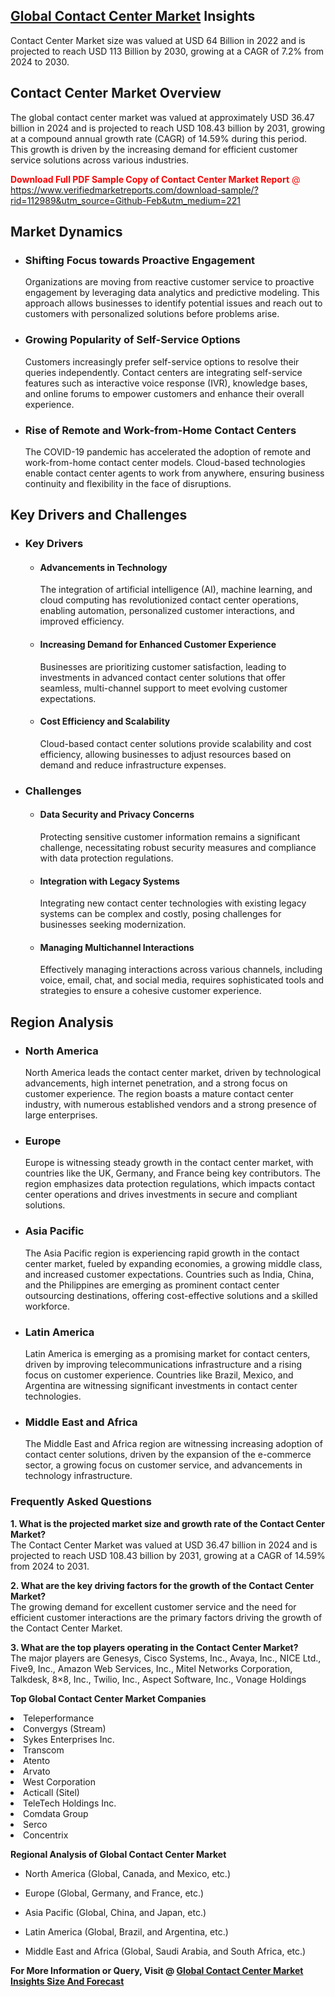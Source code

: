 <h2><a href="https://www.verifiedmarketreports.com/download-sample/?rid=112989&amp;utm_source=Github&amp;utm_medium=221" target="_blank">Global Contact Center Market</a> Insights</h2><p>Contact Center Market size was valued at USD 64 Billion in 2022 and is projected to reach USD 113 Billion by 2030, growing at a CAGR of 7.2% from 2024 to 2030.</p><p> <h2>Contact Center Market Overview</h2> <p>The global contact center market was valued at approximately USD 36.47 billion in 2024 and is projected to reach USD 108.43 billion by 2031, growing at a compound annual growth rate (CAGR) of 14.59% during this period. This growth is driven by the increasing demand for efficient customer service solutions across various industries. </p> <p><p><span class=""><span style="color: #ff0000;"><strong>Download Full PDF Sample Copy of Contact Center Market Report</strong> @ </span><a href="https://www.verifiedmarketreports.com/download-sample/?rid=112989&amp;utm_source=Github-Feb&amp;utm_medium=221" target="_blank">https://www.verifiedmarketreports.com/download-sample/?rid=112989&amp;utm_source=Github-Feb&amp;utm_medium=221</a></span></p></p> <h2>Market Dynamics</h2> <ul> <li><h3>Shifting Focus towards Proactive Engagement</h3> <p>Organizations are moving from reactive customer service to proactive engagement by leveraging data analytics and predictive modeling. This approach allows businesses to identify potential issues and reach out to customers with personalized solutions before problems arise. </p> </li> <li><h3>Growing Popularity of Self-Service Options</h3> <p>Customers increasingly prefer self-service options to resolve their queries independently. Contact centers are integrating self-service features such as interactive voice response (IVR), knowledge bases, and online forums to empower customers and enhance their overall experience. </p> </li> <li><h3>Rise of Remote and Work-from-Home Contact Centers</h3> <p>The COVID-19 pandemic has accelerated the adoption of remote and work-from-home contact center models. Cloud-based technologies enable contact center agents to work from anywhere, ensuring business continuity and flexibility in the face of disruptions. </p> </li> </ul> <h2>Key Drivers and Challenges</h2> <ul> <li><h3>Key Drivers</h3> <ul> <li><h4>Advancements in Technology</h4> <p>The integration of artificial intelligence (AI), machine learning, and cloud computing has revolutionized contact center operations, enabling automation, personalized customer interactions, and improved efficiency. </p> </li> <li><h4>Increasing Demand for Enhanced Customer Experience</h4> <p>Businesses are prioritizing customer satisfaction, leading to investments in advanced contact center solutions that offer seamless, multi-channel support to meet evolving customer expectations. </p> </li> <li><h4>Cost Efficiency and Scalability</h4> <p>Cloud-based contact center solutions provide scalability and cost efficiency, allowing businesses to adjust resources based on demand and reduce infrastructure expenses. </p> </li> </ul> </li> <li><h3>Challenges</h3> <ul> <li><h4>Data Security and Privacy Concerns</h4> <p>Protecting sensitive customer information remains a significant challenge, necessitating robust security measures and compliance with data protection regulations. </p> </li> <li><h4>Integration with Legacy Systems</h4> <p>Integrating new contact center technologies with existing legacy systems can be complex and costly, posing challenges for businesses seeking modernization. </p> </li> <li><h4>Managing Multichannel Interactions</h4> <p>Effectively managing interactions across various channels, including voice, email, chat, and social media, requires sophisticated tools and strategies to ensure a cohesive customer experience. </p> </li> </ul> </li> </ul> <h2>Region Analysis</h2> <ul> <li><h3>North America</h3> <p>North America leads the contact center market, driven by technological advancements, high internet penetration, and a strong focus on customer experience. The region boasts a mature contact center industry, with numerous established vendors and a strong presence of large enterprises. </p> </li> <li><h3>Europe</h3> <p>Europe is witnessing steady growth in the contact center market, with countries like the UK, Germany, and France being key contributors. The region emphasizes data protection regulations, which impacts contact center operations and drives investments in secure and compliant solutions. </p> </li> <li><h3>Asia Pacific</h3> <p>The Asia Pacific region is experiencing rapid growth in the contact center market, fueled by expanding economies, a growing middle class, and increased customer expectations. Countries such as India, China, and the Philippines are emerging as prominent contact center outsourcing destinations, offering cost-effective solutions and a skilled workforce. </p> </li> <li><h3>Latin America</h3> <p>Latin America is emerging as a promising market for contact centers, driven by improving telecommunications infrastructure and a rising focus on customer experience. Countries like Brazil, Mexico, and Argentina are witnessing significant investments in contact center technologies. </p> </li> <li><h3>Middle East and Africa</h3> <p>The Middle East and Africa region are witnessing increasing adoption of contact center solutions, driven by the expansion of the e-commerce sector, a growing focus on customer service, and advancements in technology infrastructure. </p> </li> </ul> <h3>Frequently Asked Questions</h3> <p><strong>1. What is the projected market size and growth rate of the Contact Center Market?</strong><br> The Contact Center Market was valued at USD 36.47 billion in 2024 and is projected to reach USD 108.43 billion by 2031, growing at a CAGR of 14.59% from 2024 to 2031. </p> <p><strong>2. What are the key driving factors for the growth of the Contact Center Market?</strong><br> The growing demand for excellent customer service and the need for efficient customer interactions are the primary factors driving the growth of the Contact Center Market. </p> <p><strong>3. What are the top players operating in the Contact Center Market?</strong><br> The major players are Genesys, Cisco Systems, Inc., Avaya, Inc., NICE Ltd., Five9, Inc., Amazon Web Services, Inc., Mitel Networks Corporation, Talkdesk, 8×8, Inc., Twilio, Inc., Aspect Software, Inc., Vonage Holdings</p><p><strong>Top Global Contact Center Market Companies</strong></p><div data-test-id=""><p><li>Teleperformance</li><li> Convergys (Stream)</li><li> Sykes Enterprises Inc.</li><li> Transcom</li><li> Atento</li><li> Arvato</li><li> West Corporation</li><li> Acticall (Sitel)</li><li> TeleTech Holdings Inc.</li><li> Comdata Group</li><li> Serco</li><li> Concentrix</li></p><div><strong>Regional Analysis of&nbsp;Global Contact Center Market</strong></div><ul><li dir="ltr"><p dir="ltr">North America&nbsp;(Global, Canada, and Mexico, etc.)</p></li><li dir="ltr"><p dir="ltr">Europe (Global, Germany, and France, etc.)</p></li><li dir="ltr"><p dir="ltr">Asia Pacific&nbsp;(Global, China, and Japan, etc.)</p></li><li dir="ltr"><p dir="ltr">Latin America&nbsp;(Global, Brazil, and Argentina, etc.)</p></li><li dir="ltr">Middle East and Africa&nbsp;(Global, Saudi Arabia, and South Africa, etc.)</li></ul><p><strong>For More Information or Query, Visit @&nbsp;</strong><strong><a href="https://www.verifiedmarketreports.com/product/contact-center-market/?utm_source=Github&amp;utm_medium=221" target="_blank">Global Contact Center Market Insights Size And Forecast</a></strong></p></div>

